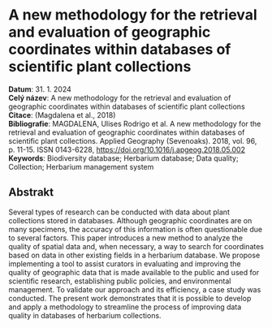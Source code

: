 # A new methodology for the retrieval and evaluation of geographic coordinates within databases of scientific plant collections
**Datum**: 31. 1. 2024  
**Celý název**: A new methodology for the retrieval and evaluation of geographic coordinates within databases of scientific plant collections
**Citace**: (Magdalena et al., 2018)  
**Bibliografie**: MAGDALENA, Ulises Rodrigo et al. A new methodology for the retrieval and evaluation of geographic coordinates within databases of scientific plant collections. Applied Geography (Sevenoaks). 2018, vol. 96, p. 11-15. ISSN 0143-6228, https://doi.org/10.1016/j.apgeog.2018.05.002
**Keywords**: Biodiversity database; Herbarium database; Data quality; Collection; Herbarium management system 

## Abstrakt
Several types of research can be conducted with data about plant collections stored in databases. Although geographic coordinates are on many specimens, the accuracy of this information is often questionable due to several factors. This paper introduces a new method to analyze the quality of spatial data and, when necessary, a way to search for coordinates based on data in other existing fields in a herbarium database. We propose implementing a tool to assist curators in evaluating and improving the quality of geographic data that is made available to the public and used for scientific research, establishing public policies, and environmental management. To validate our approach and its efficiency, a case study was conducted. The present work demonstrates that it is possible to develop and apply a methodology to streamline the process of improving data quality in databases of herbarium collections.
